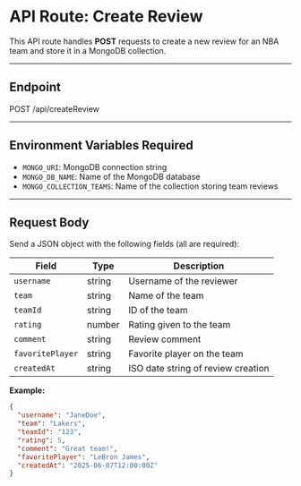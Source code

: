 # API Route: Create Review

This API route handles **POST** requests to create a new review for an NBA team and store it in a MongoDB collection.

---

## Endpoint
POST /api/createReview

---

## Environment Variables Required

- `MONGO_URI`: MongoDB connection string
- `MONGO_DB_NAME`: Name of the MongoDB database
- `MONGO_COLLECTION_TEAMS`: Name of the collection storing team reviews

---

## Request Body

Send a JSON object with the following fields (all are required):

| Field           | Type    | Description                       |
|-----------------|---------|-----------------------------------|
| `username`      | string  | Username of the reviewer          |
| `team`          | string  | Name of the team                  |
| `teamId`        | string  | ID of the team                    |
| `rating`        | number  | Rating given to the team          |
| `comment`       | string  | Review comment                    |
| `favoritePlayer`| string  | Favorite player on the team       |
| `createdAt`     | string  | ISO date string of review creation|

**Example:**
```json
{
  "username": "JaneDoe",
  "team": "Lakers",
  "teamId": "123",
  "rating": 5,
  "comment": "Great team!",
  "favoritePlayer": "LeBron James",
  "createdAt": "2025-06-07T12:00:00Z"
}
